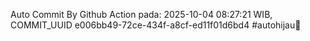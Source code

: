 Auto Commit By Github Action pada: 2025-10-04 08:27:21 WIB, COMMIT_UUID e006bb49-72ce-434f-a8cf-ed11f01d6bd4 #autohijau🗿

